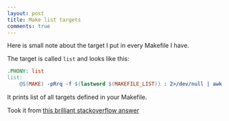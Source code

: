 ```yaml
---
layout: post
title: Make list targets
comments: true
---
```


Here is small note about the target I put in every Makefile I have.

The target is called `list` and looks like this:

```makefile
.PHONY: list
list:
    @$(MAKE) -pRrq -f $(lastword $(MAKEFILE_LIST)) : 2>/dev/null | awk -v RS= -F: '/^# File/,/^# Finished Make data base/ {if ($$1 !~ "^[#.]") {print $$1}}' | sort | egrep -v -e '^[^[:alnum:]]' -e '^$@$$'
```

It prints list of all targets defined in your Makefile.

Took it from [this brilliant stackoverflow answer](https://stackoverflow.com/a/26339924/1867518 "makefile list targets")
